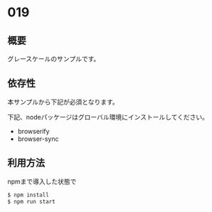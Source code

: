 # 019

## 概要

グレースケールのサンプルです。

## 依存性

本サンプルから下記が必須となります。

下記、nodeパッケージはグローバル環境にインストールしてください。

- browserify
- browser-sync

## 利用方法

npmまで導入した状態で

``` sh
$ npm install
$ npm run start
```